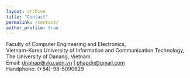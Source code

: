 ```yaml
---
layout: archive
title: "Contact"
permalink: /contact/
author_profile: true
---
```


<!--
Inha University, Hitech Center Building, Room 401,\
100 Inha-ro, Michulho-gu, Incheon 22212, South Korea.\
Email: dnphap@inha.ac.kr | phapdn@gmail.com\
Handphone: (+82)-10-7433-2806
-->

Faculty of Computer Engineering and Electronics,\
Vietnam-Korea University of Information and Communication Technology,\
The University of Danang, Vietnam.\
Email: dnphap@vku.udn.vn | phapdn@gmail.com\
Handphone: (+84)-98-5090629